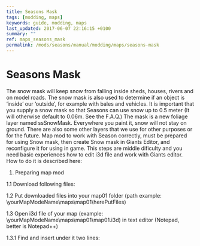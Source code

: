 ```yaml
---
title: Seasons Mask
tags: [modding, maps]
keywords: guide, modding, maps
last_updated: 2017-06-07 22:16:15 +0100
summary: ""
ref: maps_seasons_mask
permalink: /mods/seasons/manual/modding/maps/seasons-mask
---
```


 # Seasons Mask
The snow mask will keep snow from falling inside sheds, houses, rivers and on model roads. The snow mask is also used to determine if an object is ‘inside’ our ‘outside’, for example with bales and vehicles. It is important that you supply a snow mask so that Seasons can use snow up to 0.5 meter (It will otherwise default to 0.06m. See the F.A.Q.) The mask is a new foliage layer named ssSnowMask. Everywhere you paint it, snow will not stay on ground. There are also some other layers that we use for other purposes or for the future.
Map mod to work with Season correctly, must be prepared for using Snow mask, then create Snow mask in Giants Editor, and reconfigure it for using in game. This steps are middle dificulty and you need basic experiences how to edit i3d file and work with Giants editor. How to do it is described here:
1. Preparing map mod

1.1 Download following files: 

1.2 Put downloaded files into your map01 folder (path example: \yourMapModeName\maps\map01\herePutFiles)

1.3 Open i3d file of your map (example: \yourMapModeName\maps\map01\map01.i3d) in text editor (Notepad, better is Notepad++)

1.3.1 Find <Files> and insert under it two lines:
